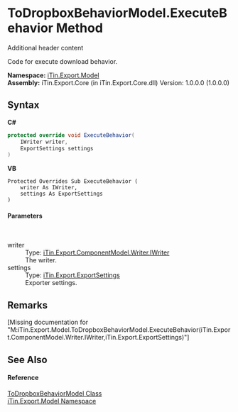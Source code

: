 # ToDropboxBehaviorModel.ExecuteBehavior Method 
Additional header content 

Code for execute download behavior.

**Namespace:**&nbsp;<a href="N_iTin_Export_Model">iTin.Export.Model</a><br />**Assembly:**&nbsp;iTin.Export.Core (in iTin.Export.Core.dll) Version: 1.0.0.0 (1.0.0.0)

## Syntax

**C#**<br />
``` C#
protected override void ExecuteBehavior(
	IWriter writer,
	ExportSettings settings
)
```

**VB**<br />
``` VB
Protected Overrides Sub ExecuteBehavior ( 
	writer As IWriter,
	settings As ExportSettings
)
```


#### Parameters
&nbsp;<dl><dt>writer</dt><dd>Type: <a href="T_iTin_Export_ComponentModel_Writer_IWriter">iTin.Export.ComponentModel.Writer.IWriter</a><br />The writer.</dd><dt>settings</dt><dd>Type: <a href="T_iTin_Export_ExportSettings">iTin.Export.ExportSettings</a><br />Exporter settings.</dd></dl>

## Remarks
\[Missing <remarks> documentation for "M:iTin.Export.Model.ToDropboxBehaviorModel.ExecuteBehavior(iTin.Export.ComponentModel.Writer.IWriter,iTin.Export.ExportSettings)"\]

## See Also


#### Reference
<a href="T_iTin_Export_Model_ToDropboxBehaviorModel">ToDropboxBehaviorModel Class</a><br /><a href="N_iTin_Export_Model">iTin.Export.Model Namespace</a><br />